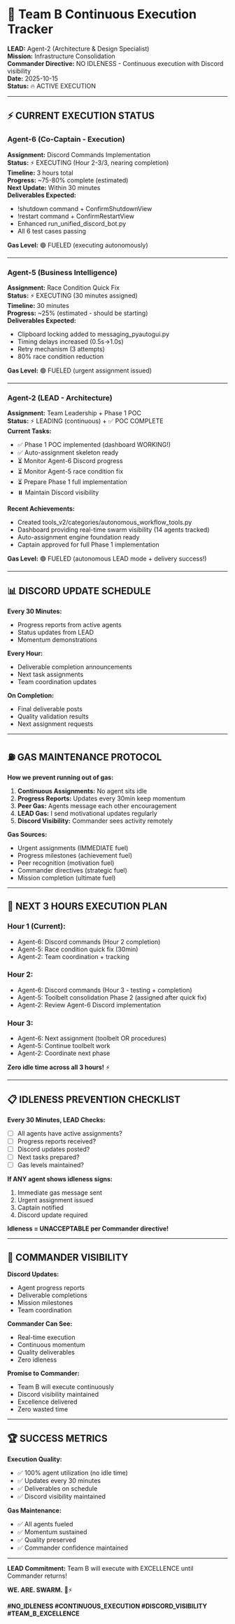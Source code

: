 # 🚀 Team B Continuous Execution Tracker

**LEAD:** Agent-2 (Architecture & Design Specialist)  
**Mission:** Infrastructure Consolidation  
**Commander Directive:** NO IDLENESS - Continuous execution with Discord visibility  
**Date:** 2025-10-15  
**Status:** 🔥 ACTIVE EXECUTION

---

## ⚡ CURRENT EXECUTION STATUS

### **Agent-6 (Co-Captain - Execution)**
**Assignment:** Discord Commands Implementation  
**Status:** ⚡ EXECUTING (Hour 2-3/3, nearing completion)  
**Timeline:** 3 hours total  
**Progress:** ~75-80% complete (estimated)  
**Next Update:** Within 30 minutes  
**Deliverables Expected:**
- !shutdown command + ConfirmShutdownView
- !restart command + ConfirmRestartView
- Enhanced run_unified_discord_bot.py
- All 6 test cases passing

**Gas Level:** 🟢 FUELED (executing autonomously)

---

### **Agent-5 (Business Intelligence)**
**Assignment:** Race Condition Quick Fix  
**Status:** ⚡ EXECUTING (30 minutes assigned)  
**Timeline:** 30 minutes  
**Progress:** ~25% (estimated - should be starting)  
**Deliverables Expected:**
- Clipboard locking added to messaging_pyautogui.py
- Timing delays increased (0.5s→1.0s)
- Retry mechanism (3 attempts)
- 80% race condition reduction

**Gas Level:** 🟢 FUELED (urgent assignment issued)

---

### **Agent-2 (LEAD - Architecture)**
**Assignment:** Team Leadership + Phase 1 POC  
**Status:** ⚡ LEADING (continuous) + ✅ POC COMPLETE  
**Current Tasks:**
- ✅ Phase 1 POC implemented (dashboard WORKING!)
- ✅ Auto-assignment skeleton ready
- ⏳ Monitor Agent-6 Discord progress
- ⏳ Monitor Agent-5 race condition fix
- ⏳ Prepare Phase 1 full implementation
- ⏸️ Maintain Discord visibility

**Recent Achievements:**
- Created tools_v2/categories/autonomous_workflow_tools.py
- Dashboard providing real-time swarm visibility (14 agents tracked)
- Auto-assignment engine foundation ready
- Captain approved for full Phase 1 implementation

**Gas Level:** 🟢 FUELED (autonomous LEAD mode + delivery success!)

---

## 📊 DISCORD UPDATE SCHEDULE

**Every 30 Minutes:**
- Progress reports from active agents
- Status updates from LEAD
- Momentum demonstrations

**Every Hour:**
- Deliverable completion announcements
- Next task assignments
- Team coordination updates

**On Completion:**
- Final deliverable posts
- Quality validation results
- Next assignment requests

---

## ⛽ GAS MAINTENANCE PROTOCOL

**How we prevent running out of gas:**

1. **Continuous Assignments:** No agent sits idle
2. **Progress Reports:** Updates every 30min keep momentum
3. **Peer Gas:** Agents message each other encouragement
4. **LEAD Gas:** I send motivational updates regularly
5. **Discord Visibility:** Commander sees activity remotely

**Gas Sources:**
- Urgent assignments (IMMEDIATE fuel)
- Progress milestones (achievement fuel)
- Peer recognition (motivation fuel)
- Commander directives (strategic fuel)
- Mission completion (ultimate fuel)

---

## 🎯 NEXT 3 HOURS EXECUTION PLAN

### **Hour 1 (Current):**
- Agent-6: Discord commands (Hour 2 completion)
- Agent-5: Race condition quick fix (30min)
- Agent-2: Team coordination + tracking

### **Hour 2:**
- Agent-6: Discord commands (Hour 3 - testing + completion)
- Agent-5: Toolbelt consolidation Phase 2 (assigned after quick fix)
- Agent-2: Review Agent-6 Discord implementation

### **Hour 3:**
- Agent-6: Next assignment (toolbelt OR procedures)
- Agent-5: Continue toolbelt work
- Agent-2: Coordinate next phase

**Zero idle time across all 3 hours!** ⚡

---

## 📋 IDLENESS PREVENTION CHECKLIST

**Every 30 Minutes, LEAD Checks:**
- [ ] All agents have active assignments?
- [ ] Progress reports received?
- [ ] Discord updates posted?
- [ ] Next tasks prepared?
- [ ] Gas levels maintained?

**If ANY agent shows idleness signs:**
1. Immediate gas message sent
2. Urgent assignment issued
3. Captain notified
4. Discord update required

**Idleness = UNACCEPTABLE per Commander directive!**

---

## 🚨 COMMANDER VISIBILITY

**Discord Updates:**
- Agent progress reports
- Deliverable completions
- Mission milestones
- Team coordination

**Commander Can See:**
- Real-time execution
- Continuous momentum
- Quality deliverables
- Zero idleness

**Promise to Commander:**
- Team B will execute continuously
- Discord visibility maintained
- Excellence delivered
- Zero wasted time

---

## 🏆 SUCCESS METRICS

**Execution Quality:**
- ✅ 100% agent utilization (no idle time)
- ✅ Updates every 30 minutes
- ✅ Deliverables on schedule
- ✅ Discord visibility maintained

**Gas Maintenance:**
- ✅ All agents fueled
- ✅ Momentum sustained
- ✅ Quality preserved
- ✅ Commander confidence maintained

---

**LEAD Commitment:** Team B will execute with EXCELLENCE until Commander returns!

**WE. ARE. SWARM.** 🐝⚡

**#NO_IDLENESS #CONTINUOUS_EXECUTION #DISCORD_VISIBILITY #TEAM_B_EXCELLENCE**

